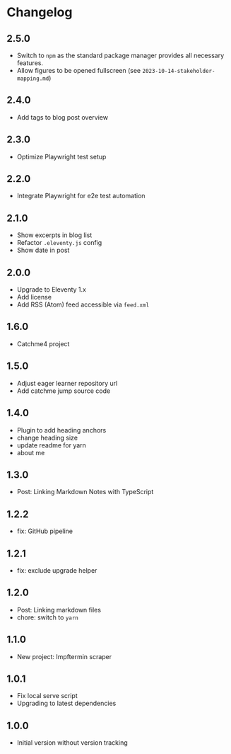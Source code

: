 # Changelog

## 2.5.0

- Switch to `npm` as the standard package manager provides all necessary features.
- Allow figures to be opened fullscreen (see `2023-10-14-stakeholder-mapping.md`)

## 2.4.0

- Add tags to blog post overview

## 2.3.0

- Optimize Playwright test setup

## 2.2.0

- Integrate Playwright for e2e test automation

## 2.1.0

- Show excerpts in blog list
- Refactor `.eleventy.js` config
- Show date in post

## 2.0.0

- Upgrade to Eleventy 1.x
- Add license
- Add RSS (Atom) feed accessible via `feed.xml`

## 1.6.0

- Catchme4 project

## 1.5.0

- Adjust eager learner repository url
- Add catchme jump source code

## 1.4.0

- Plugin to add heading anchors
- change heading size
- update readme for yarn
- about me

## 1.3.0

- Post: Linking Markdown Notes with TypeScript

## 1.2.2

- fix: GitHub pipeline

## 1.2.1

- fix: exclude upgrade helper

## 1.2.0

- Post: Linking markdown files
- chore: switch to `yarn`

## 1.1.0

- New project: Impftermin scraper

## 1.0.1

- Fix local serve script
- Upgrading to latest dependencies

## 1.0.0

- Initial version without version tracking
